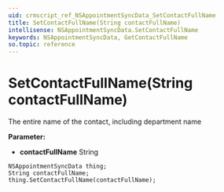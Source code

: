 ```yaml
---
uid: crmscript_ref_NSAppointmentSyncData_SetContactFullName
title: SetContactFullName(String contactFullName)
intellisense: NSAppointmentSyncData.SetContactFullName
keywords: NSAppointmentSyncData, GetContactFullName
so.topic: reference
---
```


# SetContactFullName(String contactFullName)

The entire name of the contact, including department name

**Parameter:** 
 - **contactFullName** String

```crmscript
NSAppointmentSyncData thing;
String contactFullName;
thing.SetContactFullName(contactFullName);
```

